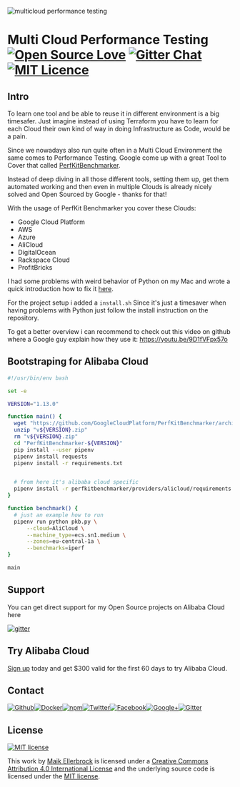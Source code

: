 ![multicloud performance testing](https://upload.wikimedia.org/wikipedia/commons/4/40/Alibaba-cloud-logo-grey-2-01.png)

# Multi Cloud Performance Testing [![Open Source Love](https://badges.frapsoft.com/os/v1/open-source.svg)](https://github.com/ellerbrock/open-source-badges/) [![Gitter Chat](https://badges.gitter.im/frapsoft/frapsoft.svg)](https://gitter.im/frapsoft/frapsoft/) [![MIT Licence](https://badges.frapsoft.com/os/mit/mit.svg?v=103)](https://opensource.org/licenses/mit-license.php)

## Intro

To learn one tool and be able to reuse it in different environment is a big timesafer.
Just imagine instead of using Terraform you have to learn for each Cloud their own kind of way in doing Infrastructure as Code, would be a pain.

Since we nowadays also run quite often in a Multi Cloud Environment the same comes to Performance Testing. Google come up with a great Tool to Cover that called [PerfKitBenchmarker](https://github.com/GoogleCloudPlatform/PerfKitBenchmarker).

Instead of deep diving in all those different tools, setting them up, get them automated working and then even in multiple Clouds is already nicely solved and Open Sourced by Google - thanks for that!

With the usage of PerfKit Benchmarker you cover these Clouds:

- Google Cloud Platform
- AWS
- Azure
- AliCloud
- DigitalOcean
- Rackspace Cloud
- ProfitBricks

I had some problems with weird behavior of Python on my Mac and wrote a quick introduction how to fix it [here](https://github.com/ellerbrock/osx-python-pip-problems).

For the project setup i added a `install.sh` 
Since it's just a timesaver when having problems with Python just follow the install instruction on the repository.

To get a better overview i can recommend to check out this video on github where a Google guy explain how they use it: <https://youtu.be/9D1fVFpx57o>

## Bootstraping for Alibaba Cloud

```bash
#!/usr/bin/env bash

set -e

VERSION="1.13.0"

function main() {
  wget "https://github.com/GoogleCloudPlatform/PerfKitBenchmarker/archive/v${VERSION}.zip"
  unzip "v${VERSION}.zip"
  rm "v${VERSION}.zip"
  cd "PerfKitBenchmarker-${VERSION}"
  pip install --user pipenv
  pipenv install requests
  pipenv install -r requirements.txt


  # from here it's alibaba cloud specific
  pipenv install -r perfkitbenchmarker/providers/alicloud/requirements.txt
}

function benchmark() {
  # just an example how to run
  pipenv run python pkb.py \
      --cloud=AliCloud \
      --machine_type=ecs.sn1.medium \
      --zones=eu-central-1a \
      --benchmarks=iperf
}

main
```

## Support

You can get direct support for my Open Source projects on Alibaba Cloud here

[![gitter](https://github.frapsoft.com/top/gitter-alibabacloudnews.jpg)](https://gitter.im/alibabacloudnews/Lobby)


## Try Alibaba Cloud

[Sign up](http://ow.ly/YKQe30hHgp8) today and get $300 valid for the first 60 days to try Alibaba Cloud.


## Contact

[![Github](https://github.frapsoft.com/social/github.png)](https://github.com/ellerbrock/)[![Docker](https://github.frapsoft.com/social/docker.png)](https://hub.docker.com/u/ellerbrock/)[![npm](https://github.frapsoft.com/social/npm.png)](https://www.npmjs.com/~ellerbrock)[![Twitter](https://github.frapsoft.com/social/twitter.png)](https://twitter.com/frapsoft/)[![Facebook](https://github.frapsoft.com/social/facebook.png)](https://www.facebook.com/frapsoft/)[![Google+](https://github.frapsoft.com/social/google-plus.png)](https://plus.google.com/116540931335841862774)[![Gitter](https://github.frapsoft.com/social/gitter.png)](https://gitter.im/frapsoft/frapsoft/)

## License 

[![MIT license](https://badges.frapsoft.com/os/mit/mit-125x28.png?v=103)](https://opensource.org/licenses/mit-license.php)

This work by <a xmlns:cc="http://creativecommons.org/ns#" href="https://github.com/ellerbrock" property="cc:attributionName" rel="cc:attributionURL">Maik Ellerbrock</a> is licensed under a <a rel="license" href="https://creativecommons.org/licenses/by/4.0/">Creative Commons Attribution 4.0 International License</a> and the underlying source code is licensed under the <a rel="license" href="https://opensource.org/licenses/mit-license.php">MIT license</a>.

